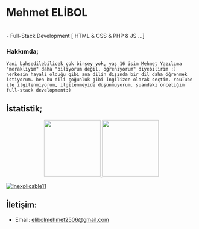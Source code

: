 <br>
<h1>Mehmet ELİBOL</h1>


<br> 
- Full-Stack Development [ HTML & CSS & PHP & JS ...]
<br/>

### Hakkımda;
	Yani bahsedilebilicek çok birşey yok, yaş 16 isim Mehmet Yazılıma "meraklıyım" daha "biliyorum değil, öğreniyorum" diyebilirim :) herkesin hayali olduğu gibi ana dilin dışında bir dil daha öğrenmek istiyorum. ben bu dili çoğunluk gibi İngilizce olarak seçtim. YouTube ile ilgilenmiyorum, ilgilenmeyide düşünmüyorum. şuandaki önceliğim full-stack development:) 

## İstatistik;
<p align="center">
  <a href="https://github.com/Inexplicable11">
<img height="150em" src="https://github-readme-stats.vercel.app/api/top-langs/?username=Inexplicable11&layout=compact&theme=material-palenight&langs_count=12" />
<img height="150em" src="https://github-readme-stats.vercel.app/api?username=Inexplicable11&show_icons=true&include_all_commits=true&theme=material-palenight" /> <br>
	<center> 
 <p align="left"> <img src="https://komarev.com/ghpvc/?username=Inexplicable11" alt="Inexplicable11" /> </p>
	  </center>
  </a>
</p>


## İletişim: 
* Email: elibolmehmet2506@gmail.com
